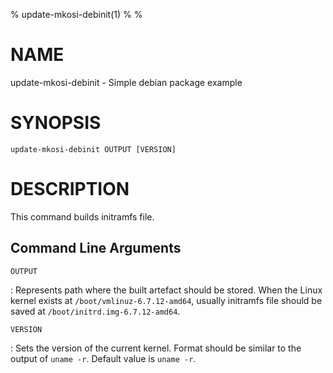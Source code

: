 % update-mkosi-debinit(1)
%
%

# NAME

update-mkosi-debinit - Simple debian package example

# SYNOPSIS

`update-mkosi-debinit OUTPUT [VERSION]`

# DESCRIPTION

This command builds initramfs file.

## Command Line Arguments

`OUTPUT`

: Represents path where the built artefact should be stored.
  When the Linux kernel exists at `/boot/vmlinuz-6.7.12-amd64`,
  usually initramfs file should be saved at `/boot/initrd.img-6.7.12-amd64`.

`VERSION`

: Sets the version of the current kernel.
  Format should be similar to the output of `uname -r`.
  Default value is `uname -r`.
